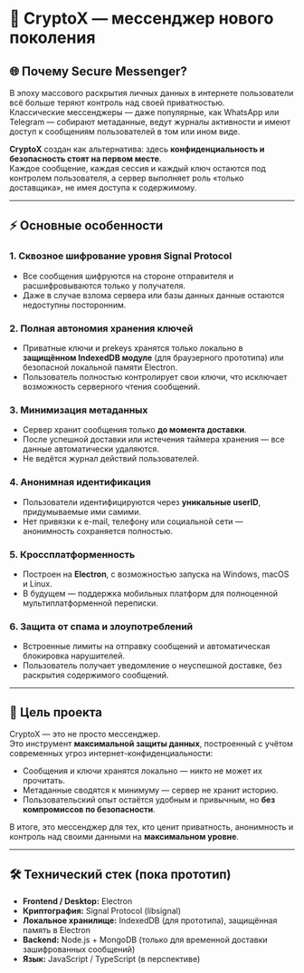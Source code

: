 # 🔐 CryptoX — мессенджер нового поколения

## 🌐 Почему Secure Messenger?

В эпоху массового раскрытия личных данных в интернете пользователи всё больше теряют контроль над своей приватностью.  
Классические мессенджеры — даже популярные, как WhatsApp или Telegram — собирают метаданные, ведут журналы активности и имеют доступ к сообщениям пользователей в том или ином виде.  

**CryptoX** создан как альтернатива: здесь **конфиденциальность и безопасность стоят на первом месте**.  
Каждое сообщение, каждая сессия и каждый ключ остаются под контролем пользователя, а сервер выполняет роль «только доставщика», не имея доступа к содержимому.

---

## ⚡ Основные особенности

### 1. Сквозное шифрование уровня Signal Protocol
- Все сообщения шифруются на стороне отправителя и расшифровываются только у получателя.  
- Даже в случае взлома сервера или базы данных данные остаются недоступны посторонним.

### 2. Полная автономия хранения ключей
- Приватные ключи и prekeys хранятся только локально в **защищённом IndexedDB модуле** (для браузерного прототипа) или безопасной локальной памяти Electron.  
- Пользователь полностью контролирует свои ключи, что исключает возможность серверного чтения сообщений.

### 3. Минимизация метаданных
- Сервер хранит сообщения только **до момента доставки**.  
- После успешной доставки или истечения таймера хранения — все данные автоматически удаляются.  
- Не ведётся журнал действий пользователей.

### 4. Анонимная идентификация
- Пользователи идентифицируются через **уникальные userID**, придумываемые ими самими.  
- Нет привязки к e-mail, телефону или социальной сети — анонимность сохраняется полностью.

### 5. Кроссплатформенность
- Построен на **Electron**, с возможностью запуска на Windows, macOS и Linux.  
- В будущем — поддержка мобильных платформ для полноценной мультиплатформенной переписки.

### 6. Защита от спама и злоупотреблений
- Встроенные лимиты на отправку сообщений и автоматическая блокировка нарушителей.  
- Пользователь получает уведомление о неуспешной доставке, без раскрытия содержимого сообщений.

---

## 🎯 Цель проекта

CryptoX — это не просто мессенджер.  
Это инструмент **максимальной защиты данных**, построенный с учётом современных угроз интернет-конфиденциальности:  

- Сообщения и ключи хранятся локально — никто не может их прочитать.  
- Метаданные сводятся к минимуму — сервер не хранит историю.  
- Пользовательский опыт остаётся удобным и привычным, но **без компромиссов по безопасности**.

В итоге, это мессенджер для тех, кто ценит приватность, анонимность и контроль над своими данными на **максимальном уровне**.

---

## 🛠 Технический стек (пока прототип)

- **Frontend / Desktop:** Electron  
- **Криптография:** Signal Protocol (libsignal)  
- **Локальное хранилище:** IndexedDB (для прототипа), защищённая память в Electron  
- **Backend:** Node.js + MongoDB (только для временной доставки зашифрованных сообщений)  
- **Язык:** JavaScript / TypeScript (в перспективе)
